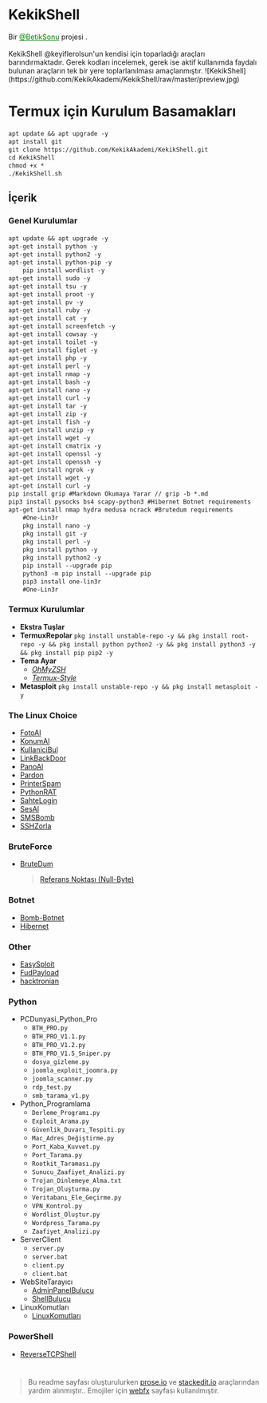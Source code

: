 # KekikShell
<p>Bir <a style="color:green" href="https://t.me/BetikSonu" target="_blank">@BetikSonu</a> projesi .<br><br>
KekikShell @keyiflerolsun'un kendisi için toparladığı araçları barındırmaktadır.
Gerek kodları incelemek, gerek ise aktif kullanımda faydalı bulunan araçların tek bir yere toplarlanılması amaçlanmıştır.
![KekikShell](https://github.com/KekikAkademi/KekikShell/raw/master/preview.jpg)

# Termux için Kurulum Basamakları
	apt update && apt upgrade -y
    apt install git
    git clone https://github.com/KekikAkademi/KekikShell.git
    cd KekikShell
    chmod +x *
    ./KekikShell.sh

## İçerik
### Genel Kurulumlar
	apt update && apt upgrade -y
	apt-get install python -y
	apt-get install python2 -y
	apt-get install python-pip -y
		pip install wordlist -y
	apt-get install sudo -y
	apt-get install tsu -y
	apt-get install proot -y
	apt-get install pv -y
	apt-get install ruby -y
	apt-get install cat -y
	apt-get install screenfetch -y
	apt-get install cowsay -y
	apt-get install toilet -y
	apt-get install figlet -y
	apt-get install php -y
	apt-get install perl -y
	apt-get install nmap -y
	apt-get install bash -y
	apt-get install nano -y
	apt-get install curl -y
	apt-get install tar -y
	apt-get install zip -y
	apt-get install fish -y
	apt-get install unzip -y
	apt-get install wget -y
	apt-get install cmatrix -y
	apt-get install openssl -y
	apt-get install openssh -y
	apt-get install ngrok -y
	apt-get install wget -y
	apt-get install curl -y
	pip install grip #Markdown Okumaya Yarar // grip -b *.md
	pip3 install pysocks bs4 scapy-python3 #Hibernet Botnet requirements
	apt-get install nmap hydra medusa ncrack #Brutedum requirements
		#One-Lin3r
		pkg install nano -y
		pkg install git -y
		pkg install perl -y
		pkg install python -y
		pkg install python2 -y
		pip install --upgrade pip
		python3 -m pip install --upgrade pip
		pip3 install one-lin3r
		#One-Lin3r

### Termux Kurulumlar
 - **Ekstra Tuşlar**
 - **TermuxRepolar**
`pkg install unstable-repo -y && pkg install root-repo -y && pkg install python python2 -y && pkg install python3 -y && pkg install pip pip2 -y`
 - **Tema Ayar**
	 - *[OhMyZSH](https://github.com/Cabbagec/termux-ohmyzsh "Termux-OhMyZSH")* 
	 - *[Termux-Style](https://github.com/adi1090x/termux-style "Termux-Style")*
 - **Metasploit**
`pkg install unstable-repo -y && pkg install metasploit -y`

### The Linux Choice
 - [FotoAl](https://github.com/thelinuxchoice/saycheese "SayCheese")
 - [KonumAl](https://github.com/thelinuxchoice/locator "Locator")
 - [KullaniciBul](https://github.com/thelinuxchoice/userrecon "UserReCon")
 - [LinkBackDoor](https://github.com/thelinuxchoice/badlnk "BadLNK")
 - [PanoAl](https://github.com/thelinuxchoice/clipboardme "ClipboardMe")
 - [Pardon](https://github.com/thelinuxchoice/excuseme "ExcuseMe")
 - [PrinterSpam](https://github.com/thelinuxchoice/helloprinter "HelloPrinter")
 - [PythonRAT](https://github.com/thelinuxchoice/pyRAT "pyRAT")
 - [SahteLogin](https://github.com/thelinuxchoice/shellphish "ShellPhish")
 - [SesAl](https://github.com/thelinuxchoice/sayhello "SayHello")
 - [SMSBomb](https://github.com/thelinuxchoice/smsbomber "SmsBomber")
 - [SSHZorla](https://github.com/thelinuxchoice/fastssh "FatSSH")

### BruteForce
 - [BruteDum](https://github.com/GitHackTools/BruteDum "BruteDum")
	> [Referans Noktası (Null-Byte)](https://null-byte.wonderhowto.com/how-to/brute-force-ssh-ftp-vnc-more-with-brutedum-0197449/ "Brute-Force SSH, FTP, VNC & More with BruteDum")

### Botnet
 - [Bomb-Botnet](https://github.com/nishinosukasa/Bomb-Botnet "Bomb-Botnet")
 - [Hibernet](https://github.com/All3xJ/Hibernet "Hibernet")

### Other
 - [EasySploit](https://github.com/KALILINUXTRICKSYT/easysploit "easysploit")
 - [FudPayload](https://github.com/pasahitz/zirikatu "zirikatu")
 - [hacktronian](https://github.com/thehackingsage/hacktronian "hacktronian")

### Python
 - PCDunyasi_Python_Pro
	 - `BTH_PRO.py`
	 - `BTH_PRO_V1.1.py`
	 - `BTH_PRO_V1.2.py`
	 - `BTH_PRO_V1.5_Sniper.py`
	 - `dosya_gizleme.py`
	 - `joomla_exploit_joomra.py`
	 - `joomla_scanner.py`
	 - `rdp_test.py`
	 - `smb_tarama_v1.py`
 - Python_Programlama
	 - `Derleme_Programı.py`
	 - `Exploit_Arama.py`
	 - `Güvenlik_Duvarı_Tespiti.py`
	 - `Mac_Adres_Değiştirme.py`
	 - `Port_Kaba_Kuvvet.py`
	 - `Port_Tarama.py`
	 - `Rootkit_Taraması.py`
	 - `Sunucu_Zaafiyet_Analizi.py`
	 - `Trojan_Dinlemeye_Alma.txt`
	 - `Trojan_Oluşturma.py`
	 - `Veritabanı_Ele_Geçirme.py`
	 - `VPN_Kontrol.py`
	 - `Wordlist_Oluştur.py`
	 - `Wordpress_Tarama.py`
	 - `Zaafiyet_Analizi.py`
 - ServerClient
	 - `server.py`
	 - `server.bat`
	 - `client.py`
	 - `client.bat`
 - WebSiteTarayıcı
	 - [AdminPanelBulucu](https://github.com/Rhi7/The-Edge "The-Edge")
	 - [ShellBulucu](https://github.com/Rhi7/shell-scan "shell-scan")
 - LinuxKomutları
	 - [LinuxKomutları](https://github.com/GhstRt/lincom "Lincom")

### PowerShell
 - [ReverseTCPShell](https://github.com/ZHacker13/ReverseTCPShell "ReverseTCPShell")
#

> Bu readme sayfası oluşturulurken [prose.io](http://prose.io/ "prose.io") ve [stackedit.io](https://stackedit.io/app "stackedit.io") araçlarından yardım alınmıştır..
> Emojiler için [webfx](https://www.webfx.com/tools/emoji-cheat-sheet/ "Emoji Cheat Sheet") sayfası kullanılmıştır.
